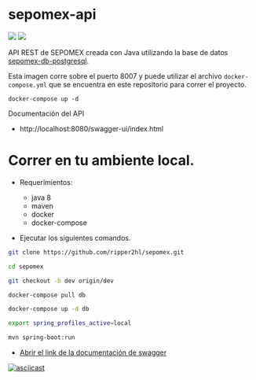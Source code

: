 # sepomex-api

[![](https://img.shields.io/docker/stars/jesusperales/sepomex-api.svg)](https://hub.docker.com/r/jesusperales/sepomex-api/ 'Docker hub')
[![](https://img.shields.io/docker/pulls/jesusperales/sepomex-api.svg)](https://hub.docker.com/r/jesusperales/sepomex-api/ 'Docker hub')

API REST de SEPOMEX creada con Java 
utilizando la base de datos [sepomex-db-postgresql](https://github.com/ripper2hl/sepomex-db-postgresql).

Esta imagen corre sobre el puerto 8007 y puede utilizar
el archivo `docker-compose.yml` que se encuentra en este
repositorio para correr el proyecto.

`docker-compose up -d`

Documentación del API

* http://localhost:8080/swagger-ui/index.html

# Correr en tu ambiente local.

 * Requerimientos: 
    * java 8
    * maven
    * docker
    * docker-compose
    
 * Ejecutar los siguientes comandos.
```bash
git clone https://github.com/ripper2hl/sepomex.git

cd sepomex 

git checkout -b dev origin/dev

docker-compose pull db

docker-compose up -d db

export spring_profiles_active=local

mvn spring-boot:run
```

* [Abrir el link de la documentación de swagger](http://localhost:8080/swagger-ui/index.html#)



[![asciicast](https://asciinema.org/a/d8uBsGBw3S2kET07cDf68i8qG.svg)](https://asciinema.org/a/d8uBsGBw3S2kET07cDf68i8qG)
